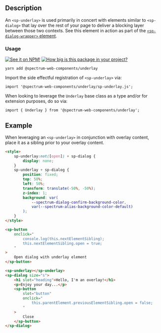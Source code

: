 ## Description

An `<sp-underlay>` is used primarily in concert with elements similar to `<sp-dialog>` that lay over the rest of your page to deliver a blocking layer between those two contexts. See this element in action as part of the [`<sp-dialog-wrapper>` element](components/dialog-wrapper).

### Usage

[![See it on NPM!](https://img.shields.io/npm/v/@spectrum-web-components/underlay?style=for-the-badge)](https://www.npmjs.com/package/@spectrum-web-components/underlay)
[![How big is this package in your project?](https://img.shields.io/bundlephobia/minzip/@spectrum-web-components/underlay?style=for-the-badge)](https://bundlephobia.com/result?p=@spectrum-web-components/underlay)

```
yarn add @spectrum-web-components/underlay
```

Import the side effectful registration of `<sp-underlay>` via:

```
import '@spectrum-web-components/underlay/sp-underlay.js';
```

When looking to leverage the `Underlay` base class as a type and/or for extension purposes, do so via:

```
import { Underlay } from '@spectrum-web-components/underlay';
```

## Example

When leveraging an `<sp-underlay>` in conjunction with overlay content, place it as a sibling prior to your overlay content.

```html
<style>
    sp-underlay:not([open]) + sp-dialog {
        display: none;
    }
    sp-underlay + sp-dialog {
        position: fixed;
        top: 50%;
        left: 50%;
        transform: translate(-50%, -50%);
        z-index: 1;
        background: var(
            --spectrum-dialog-confirm-background-color,
            var(--spectrum-alias-background-color-default)
        );
    }
</style>

<sp-button
    onclick="
        console.log(this.nextElementSibling);
        this.nextElementSibling.open = true;
    "
>
    Open dialog with underlay element
</sp-button>

<sp-underlay></sp-underlay>
<sp-dialog size="s">
    <h1 slot="heading">Hello, I'm an overlay!</h1>
    <p>Enjoy your day...</p>
    <sp-button
        slot="button"
        onclick="
            this.parentElement.previousElementSibling.open = false;
        "
    >
        Close
    </sp-button>
</sp-dialog>
```
